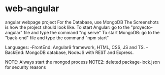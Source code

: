 # web-angular
angular webpage project 
For the Database, use MongoDB
The Screenshots is how the project should look like.
To start Angular: go to the "proyecto-angular" file and type the command "ng serve"
To start MongoDB: go to the "back-end" file and type the command "npm start"

Languages:
-FrontEnd: Angular6 framework, HTML, CSS, JS and TS.
-BackEnd: MongoDB database, NodeJS with REST and Express.

NOTE: Always start the mongod process
NOTE2: deleted package-lock.json for security reasons